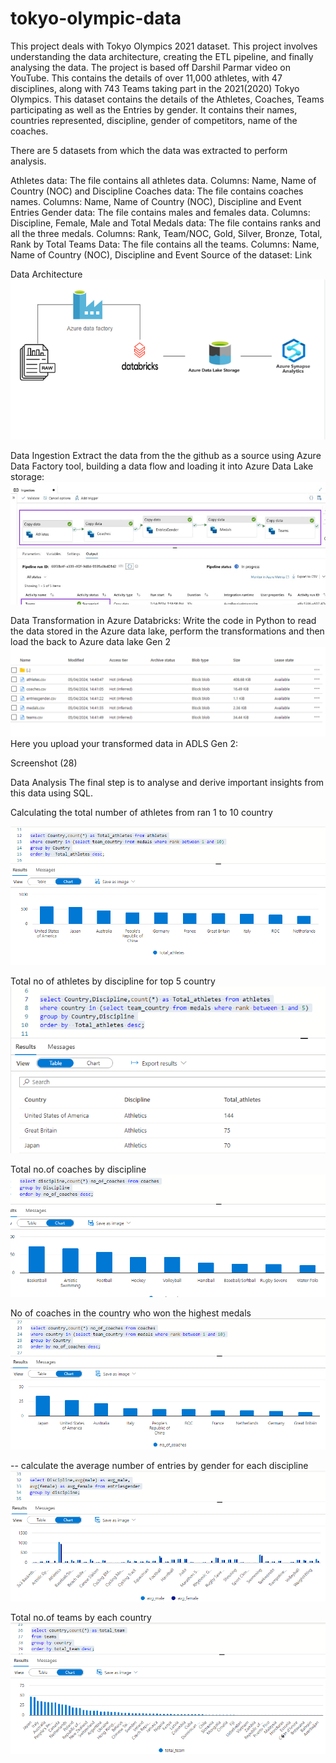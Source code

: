 # tokyo-olympic-data
This project deals with Tokyo Olympics 2021 dataset. This project involves understanding the data architecture, creating the ETL pipeline, and finally analysing the data. The project is based off Darshil Parmar video on YouTube. This contains the details of over 11,000 athletes, with 47 disciplines, along with 743 Teams taking part in the 2021(2020) Tokyo Olympics. This dataset contains the details of the Athletes, Coaches, Teams participating as well as the Entries by gender. It contains their names, countries represented, discipline, gender of competitors, name of the coaches.

There are 5 datasets from which the data was extracted to perform analysis.

Athletes data: The file contains all athletes data. Columns: Name, Name of Country (NOC) and Discipline
Coaches data: The file contains coaches names. Columns: Name, Name of Country (NOC), Discipline and Event
Entries Gender data: The file contains males and females data. Columns: Discipline, Female, Male and Total
Medals data: The file contains ranks and all the three medals. Columns: Rank, Team/NOC, Gold, Silver, Bronze, Total, Rank by Total
Teams Data: The file contains all the teams. Columns: Name, Name of Country (NOC), Discipline and Event
Source of the dataset: Link

Data Architecture
<img src="screenshots/data architecture.png">

Data Ingestion
Extract the data from the the github as a source using Azure Data Factory tool, building a data flow and loading it into Azure Data Lake storage:
<img src="screenshots/data pipeline.png">

Data Transformation in Azure Databricks:
Write the code in Python to read the data stored in the Azure data lake, perform the transformations and then load the back to Azure data lake Gen 2
<img src="screenshots/rawdata.png">
Here you upload your transformed data in ADLS Gen 2:

Screenshot (28)

Data Analysis
The final step is to analyse and derive important insights from this data using SQL.

Calculating the total number of athletes from ran 1 to 10 country

<img src="screenshots/athletes_by_country.png">

Total no of athletes by discipline for top 5 country
<img src="screenshots/athletes_by_discipline_country.png">

Total no.of coaches by discipline
<img src="screenshots/coaches_by_discipline.png">

No of coaches in the country who won the highest medals
<img src="screenshots/coaches_by_country.png">

-- calculate the average number of entries by gender for each discipline
<img src="screenshots/male_female.png">

Total no.of teams by each country
<img src="screenshots/teams_by_country.png">

